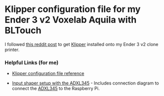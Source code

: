 # Klipper configuration file for my Ender 3 v2 Voxelab Aquila with BLTouch

I followed [this reddit post](https://www.reddit.com/r/klippers/comments/kj2h5r/stepbystep_guide_for_ender_3_v2_klipper_w_bltouch/) to get [Klipper](https://www.klipper3d.org/) installed onto my Ender 3 v2 clone printer.


### Helpful Links (for me)
* [Klipper configuration file reference](https://www.klipper3d.org/Config_Reference.html)

* [Input shaper setup with the ADXL345](https://www.klipper3d.org/Measuring_Resonances.html) - Includes connection diagram to connect the [ADXL345](https://www.adafruit.com/product/1231) to the Raspberry Pi.

